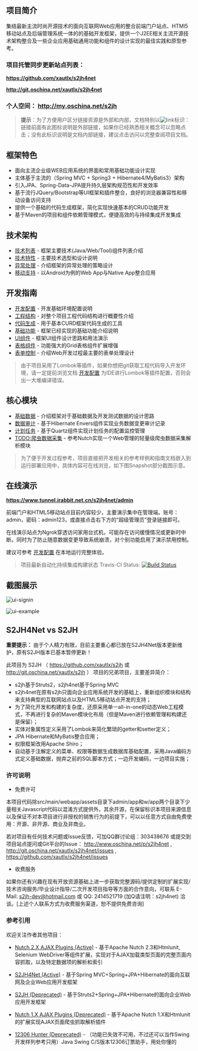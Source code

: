 ## 项目简介

集结最新主流时尚开源技术的面向互联网Web应用的整合前端门户站点、HTMl5移动站点及后端管理系统一体的的基础开发框架，提供一个J2EE相关主流开源技术架构整合及一些企业应用基础通用功能和组件的设计实现的最佳实践和原型参考。

### 项目托管同步更新站点列表：

**https://github.com/xautlx/s2jh4net**

**http://git.oschina.net/xautlx/s2jh4net**

### 个人空间： http://my.oschina.net/s2jh

> **提示**：为了方便用户区分链接资源是外部和内部，文档特别以![link](http://git.oschina.net/xautlx/s2jh4net/raw/master/src/main/webapp/docs/markdown/images/link.gif)标识：链接前面有此图标说明是外部链接，如果你已经熟悉相关概念可以忽略点击；没有此标识说明是文档内部链接，建议点击访问以完整查阅项目文档。

## 框架特色

* 面向主流企业级WEB应用系统的界面和常用基础功能设计实现
* 主体基于主流的（Spring MVC + Spring3 + Hibernate4/MyBatis3）架构
* 引入JPA、Spring-Data-JPA提升持久层架构规范性和开发效率
* 基于流行JQuery/Bootstrap等UI框架和插件整合，良好的浏览器兼容性和移动设备访问支持
* 提供一个基础的代码生成框架，简化实现快速基本的CRUD功能开发
* 基于Maven的项目和组件依赖管理模式，便捷高效的与持续集成开发集成

## 技术架构

* [技术列表](https://github.com/xautlx/s2jh4net/blob/master/src/main/webapp/docs/markdown/技术列表.md) - 框架主要技术(Java/Web/Tool)组件列表介绍
* [技术特性](https://github.com/xautlx/s2jh4net/blob/master/src/main/webapp/docs/markdown/技术特性.md) - 主要技术选型和设计说明
* [异常处理](https://github.com/xautlx/s2jh4net/blob/master/src/main/webapp/docs/markdown/异常处理.md) - 介绍框架的异常处理的策略设计
* [移动支持](https://github.com/xautlx/s2jh4net/blob/master/src/main/webapp/docs/markdown/移动支持.md) - 以Android为例的Web App与Native App整合应用

## 开发指南

* [开发配置](https://github.com/xautlx/s2jh4net/blob/master/src/main/webapp/docs/markdown/开发配置.md) - 开发基础环境配置说明
* [工程结构](https://github.com/xautlx/s2jh4net/blob/master/src/main/webapp/docs/markdown/工程结构.md) - 对整个项目工程代码结构进行概要性介绍
* [代码生成](https://github.com/xautlx/s2jh4net/blob/master/src/main/webapp/docs/markdown/代码生成.md) - 用于基本CURD框架代码生成的工具
* [基础功能](https://github.com/xautlx/s2jh4net/blob/master/src/main/webapp/docs/markdown/基础功能.md) - 框架已经实现的基础功能介绍说明
* [UI组件](https://github.com/xautlx/s2jh4net/blob/master/src/main/webapp/docs/markdown/UI组件.md)    - 框架UI组件设计思路和用法演示
* [表格组件](https://github.com/xautlx/s2jh4net/blob/master/src/main/webapp/docs/markdown/表格组件.md) - 功能强大的Grid表格组件扩展增强
* [表单控制](https://github.com/xautlx/s2jh4net/blob/master/src/main/webapp/docs/markdown/表单控制.md) - 介绍Web开发过程最主要的表单处理设计

> 由于项目采用了Lombok等插件，如果你想把git获取工程代码导入开发环境，请一定提前浏览文档 [开发配置](https://github.com/xautlx/s2jh4net/blob/master/src/main/webapp/docs/markdown/开发配置.md) 为IDE进行Lombok等插件配置，否则会出一大堆编译错误。

## 核心模块

* [基础数据](https://github.com/xautlx/s2jh4net/blob/master/src/main/webapp/docs/markdown/基础数据.md) - 介绍框架对于基础数据及开发测试数据的设计思路
* [数据审计](https://github.com/xautlx/s2jh4net/blob/master/src/main/webapp/docs/markdown/数据审计.md) - 基于Hibernate Envers组件实现业务数据变更审计记录
* [计划任务](https://github.com/xautlx/s2jh4net/blob/master/src/main/webapp/docs/markdown/计划任务.md) - 基于Quartz组件实现计划任务的配置监控管理
* [TODO:爬虫数据采集](https://github.com/xautlx/s2jh4net/blob/master/src/main/webapp/docs/markdown/爬虫数据采集.md) - 参考Nutch实现一个Web管理的轻量级爬虫数据采集解析模块

> 为了便于开发过程参考，项目直接把开发相关的参考样例和指南文档嵌入到运行部署应用中，具体内容可在线浏览，如下图Snapshot部分截图示意。

## 在线演示

**https://www.tunnel.irabbit.net.cn/s2jh4net/admin**

前端门户和HTML5移动站点目前内容较少，主要演示集中在管理端。账号：admin，密码：admin123，或直接点击右下方的“超级管理员”登录链接即可。

在线演示站点为Ngrok穿透访问家用台式机，可能存在访问缓慢情况或更新时中断。同时为了防止随意数据变更导致系统崩溃，对个别功能启用了演示禁用控制。

建议可参考 [开发配置](https://github.com/xautlx/s2jh4net/blob/master/src/main/webapp/docs/markdown/%E5%BC%80%E5%8F%91%E9%85%8D%E7%BD%AE.md) 在本地运行完整体验。

> 项目最新自动化持续集成构建状态 Travis-CI Status: [![Build Status](https://travis-ci.org/xautlx/s2jh4net.svg?branch=master)](https://travis-ci.org/xautlx/s2jh4net)

## 截图展示

![ui-signin](http://git.oschina.net/xautlx/s2jh4net/raw/master/src/main/webapp/docs/markdown/images/img-0065.jpg)

![ui-example](http://git.oschina.net/xautlx/s2jh4net/raw/master/src/main/webapp/docs/markdown/images/ui-example.jpg)

## S2JH4Net vs S2JH

**重要提示：** 由于个人精力有限，目前主要重心都已放在S2JH4Net版本更新维护，原有S2JH版本已基本暂停更新！

此项目为 S2JH （ https://github.com/xautlx/s2jh 或 http://git.oschina.net/xautlx/s2jh ） 项目的兄弟项目，主要差异简介：

* s2jh基于Struts2，s2jh4net基于Spring MVC
* s2jh4net在原有s2jh只面向企业应用系统开发的基础上，重新组织模块和结构来支持典型的互联网站点以及HTML5移动站点开发的支持；
* 为了简化开发和构建的复杂度，还原采用单一all-in-one的动态Web工程模式，不再进行复杂的Maven模块化布局（但是Maven进行依赖管理和构建还是保留）；
* 实体对象属性定义采用了Lombok来简化繁琐的getter和setter定义；
* JPA Hibernate和MyBatis整合应用；
* 权限框架改用Apache Shiro；
* 自动基于注解定义的菜单、权限等数据生成数据库基础配置，采用Java编码方式定义基础数据，抛弃之前的SQL脚本方式；一边开发编码，一边项目实施；

### 许可说明

* 免费许可

本项目代码除src/main/webapp/assets目录下admin/app和w/app两个目录下少量相关Javascript代码以混淆方式提供外，其余开源，在保留标识本项目来源信息以及保证不对本项目进行非授权的销售行为的前提下，可以以任意方式自由免费使用：开源、非开源、商业及非商业。

若对项目有任何技术问题或Issue反馈，可加QQ群讨论组：303438676 或提交到项目站点提问或Git平台的Issue：
http://www.oschina.net/p/s2jh4net , http://git.oschina.net/xautlx/s2jh4net/issues , https://github.com/xautlx/s2jh4net/issues

* 收费服务

如果你还有兴趣在现有开放资源基础上进一步获取完整源码/提供定制的扩展实现/技术咨询服务/毕业设计指导/二次开发项目指导等方面的合作意向，可联系 E-Mail: s2jh-dev@hotmail.com 或 QQ: 2414521719 (加Q请注明：s2jh4net) 洽谈。[上述个人联系方式为收费服务渠道，恕不提供免费咨询]


### 参考引用

欢迎关注作者其他项目：

* [Nutch 2.X AJAX Plugins (Active)](https://github.com/xautlx/nutch-ajax) -  基于Apache Nutch 2.3和Htmlunit, Selenium WebDriver等组件扩展，实现对于AJAX加载类型页面的完整页面内容抓取，以及特定数据项的解析和索引

* [S2JH4Net (Active)](https://github.com/xautlx/s2jh4net) -  基于Spring MVC+Spring+JPA+Hibernate的面向互联网及企业Web应用开发框架

* [S2JH (Deprecated)](https://github.com/xautlx/s2jh) -  基于Struts2+Spring+JPA+Hibernate的面向企业Web应用开发框架
 
* [Nutch 1.X AJAX Plugins (Deprecated)](https://github.com/xautlx/nutch-htmlunit) -  基于Apache Nutch 1.X和Htmlunit的扩展实现AJAX页面爬虫抓取解析插件
 
* [12306 Hunter (Deprecated)](https://github.com/xautlx/12306-hunter) - （功能已失效不可用，不过还可以当作Swing开发样列参考只用）Java Swing C/S版本12306订票助手，用处你懂的

